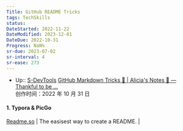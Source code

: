 ```yaml
---
Title: GitHub README Tricks
tags: TechSkills
status: 
DateStarted: 2022-11-22
DateModified: 2023-12-01
DateDue: 2022-10-31
Progress: NaN%
sr-due: 2023-07-02
sr-interval: 4
sr-ease: 273
---
```

- Up:: [S-DevTools](../S-DevTools.md)
[GitHub Markdown Tricks 🐙 | Alicia's Notes 🚀 — Thankful to be ...](https://notes.aliciasykes.com/36402/github-markdown-tricks)  
创作时间：2022 年 10 月 31 日

#### 1. Typora & PicGo

[Readme.so](https://readme.so) | The easisest way to create a README. |
